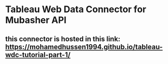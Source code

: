 # Tableau Web Data Connector for Mubasher API 
## this connector is hosted in this link: https://mohamedhussen1994.github.io/tableau-wdc-tutorial-part-1/
